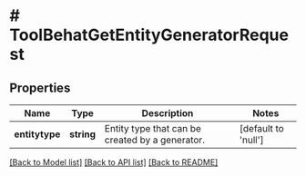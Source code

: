 # # ToolBehatGetEntityGeneratorRequest

## Properties

Name | Type | Description | Notes
------------ | ------------- | ------------- | -------------
**entitytype** | **string** | Entity type that can be created by a generator. | [default to 'null']

[[Back to Model list]](../../README.md#models) [[Back to API list]](../../README.md#endpoints) [[Back to README]](../../README.md)
